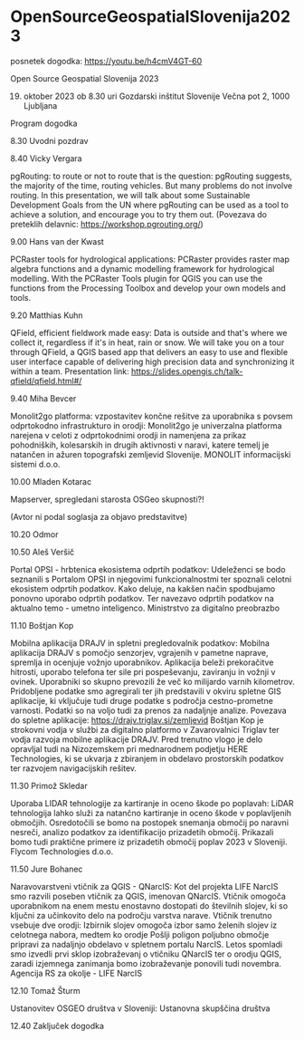# OpenSourceGeospatialSlovenija2023
posnetek dogodka:
https://youtu.be/h4cmV4GT-60

Open Source Geospatial Slovenija 2023

19. oktober 2023 ob 8.30 uri
Gozdarski inštitut Slovenije
Večna pot 2, 1000 Ljubljana

Program dogodka

8.30  Uvodni pozdrav

8.40  Vicky Vergara

pgRouting: to route or not to route that is the question: pgRouting suggests, the majority of the time, routing vehicles. But many problems do not involve routing. In this presentation, we will talk about some Sustainable Development Goals from the UN where pgRouting can be used as a tool to achieve a solution, and encourage you to try them out.
(Povezava do preteklih delavnic: https://workshop.pgrouting.org/)

9.00  Hans van der Kwast

PCRaster tools for hydrological applications: PCRaster provides raster map algebra functions and a dynamic modelling framework for hydrological modelling. With the PCRaster Tools plugin for QGIS you can use the functions from the Processing Toolbox and develop your own models and tools.

9.20  Matthias Kuhn

QField, efficient fieldwork made easy: Data is outside and that's where we collect it, regardless if it's in heat, rain or snow. We will take you on a tour through QField, a QGIS based app that delivers an easy to use and flexible user interface capable of delivering high precision data and synchronizing it within a team.
Presentation link: https://slides.opengis.ch/talk-qfield/qfield.html#/

9.40 Miha Bevcer

Monolit2go platforma: vzpostavitev končne rešitve za uporabnika s povsem odprtokodno infrastrukturo in orodji: Monolit2go je univerzalna platforma narejena v celoti z odprtokodnimi orodji in namenjena za prikaz pohodniških, kolesarskih in drugih aktivnosti v naravi, katere temelj je natančen in ažuren topografski zemljevid Slovenije.
MONOLIT informacijski sistemi d.o.o.


10.00 Mladen Kotarac

Mapserver, spregledani starosta OSGeo skupnosti?!

(Avtor ni podal soglasja za objavo predstavitve)

10.20 Odmor

10.50 Aleš Veršič

Portal OPSI - hrbtenica ekosistema odprtih podatkov: Udeleženci se bodo seznanili s Portalom OPSI in njegovimi funkcionalnostmi ter spoznali celotni ekosistem odprtih podatkov. Kako deluje, na kakšen način spodbujamo ponovno uporabo odprtih podatkov. Ter navezavo odprtih podatkov na aktualno temo - umetno inteligenco.
Ministrstvo za digitalno preobrazbo


11.10 Boštjan Kop

Mobilna aplikacija DRAJV in spletni pregledovalnik podatkov: Mobilna aplikacija DRAJV s pomočjo senzorjev, vgrajenih v pametne naprave, spremlja in ocenjuje vožnjo uporabnikov. Aplikacija beleži prekoračitve hitrosti, uporabo telefona ter sile pri pospeševanju, zaviranju in vožnji v ovinek. Uporabniki so skupno prevozili že več ko milijardo varnih kilometrov. Pridobljene podatke smo agregirali ter jih predstavili v okviru spletne GIS aplikacije, ki vključuje tudi druge podatke s področja cestno-prometne varnosti. Podatki so na voljo tudi za prenos za nadaljnje analize. Povezava do spletne aplikacije: https://drajv.triglav.si/zemljevid
Boštjan Kop je strokovni vodja v službi za digitalno platformo v Zavarovalnici Triglav ter vodja razvoja mobilne aplikacije DRAJV. Pred trenutno vlogo je delo opravljal tudi na Nizozemskem pri mednarodnem podjetju HERE Technologies, ki se ukvarja z zbiranjem in obdelavo prostorskih podatkov ter razvojem navigacijskih rešitev.

11.30 Primož Skledar

Uporaba LIDAR tehnologije za kartiranje in oceno škode po poplavah: LiDAR tehnologija lahko služi za natančno kartiranje in oceno škode v poplavljenih območjih. Osredotočili se bomo na postopek snemanja območij po naravni nesreči, analizo podatkov za identifikacijo prizadetih območij. Prikazali bomo tudi praktične primere iz prizadetih območij poplav 2023 v Sloveniji.
Flycom Technologies d.o.o.


11.50 Jure Bohanec

Naravovarstveni vtičnik za QGIS - QNarcIS: Kot del projekta LIFE NarcIS smo razvili poseben vtičnik za QGIS, imenovan QNarcIS. Vtičnik omogoča uporabnikom na enem mestu enostavno dostopati do številnih slojev, ki so ključni za učinkovito delo na področju varstva narave. Vtičnik trenutno vsebuje dve orodji: Izbirnik slojev omogoča izbor samo želenih slojev iz celotnega nabora, medtem ko orodje Pošlji poligon poljubno območje pripravi za nadaljnjo obdelavo v spletnem portalu NarcIS. Letos spomladi smo izvedli prvi sklop izobraževanj o vtičniku QNarcIS ter o orodju QGIS, zaradi izjemnega zanimanja bomo izobraževanje ponovili tudi novembra.
Agencija RS za okolje - LIFE NarcIS 

12.10 Tomaž Šturm

Ustanovitev OSGEO društva v Sloveniji:
Ustanovna skupščina društva

12.40 Zaključek dogodka

